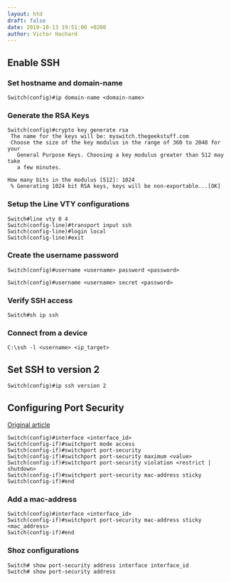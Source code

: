 ```yaml
---
layout: htd
draft: false
date: 2019-10-13 19:51:00 +0200
author: Victor Hachard
---
```


## Enable SSH

### Set hostname and domain-name

```
Switch(config)#ip domain-name <domain-name>
```

### Generate the RSA Keys

```
Switch(config)#crypto key generate rsa
 The name for the keys will be: myswitch.thegeekstuff.com
 Choose the size of the key modulus in the range of 360 to 2048 for your
   General Purpose Keys. Choosing a key modulus greater than 512 may take
   a few minutes.

How many bits in the modulus [512]: 1024
 % Generating 1024 bit RSA keys, keys will be non-exportable...[OK]
```

### Setup the Line VTY configurations

```
Switch#line vty 0 4
Switch(config-line)#transport input ssh
Switch(config-line)#login local
Switch(config-line)#exit
```

### Create the username password

```
Switch(config)#username <username> password <password>
```

```
Switch(config)#username <username> secret <password>
```

### Verify SSH access

```
Switch#sh ip ssh
```

### Connect from a device

```
C:\ssh -l <username> <ip_target>
```

## Set SSH to version 2

```
Switch(config)#ip ssh version 2
```

## Configuring Port Security

[Original article](https://www.cisco.com/c/en/us/td/docs/switches/lan/catalyst4500/12-2/25ew/configuration/guide/conf/port_sec.html)

```
Switch(config)#interface <interface_id>
Switch(config-if)#switchport mode access
Switch(config-if)#switchport port-security
Switch(config-if)#switchport port-security maximum <value>
Switch(config-if)#switchport port-security violation <restrict | shutdown>
Switch(config-if)#switchport port-security mac-address sticky
Switch(config-if)#end
```

### Add a mac-address

```
Switch(config)#interface <interface_id>
Switch(config-if)#switchport port-security mac-address sticky <mac_address>
Switch(config-if)#end
```

### Shoz configurations

```
Switch# show port-security address interface interface_id
Switch# show port-security address
```
